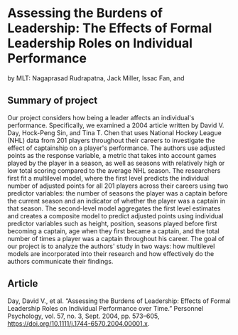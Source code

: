 Assessing the Burdens of Leadership: The Effects of Formal Leadership Roles on Individual Performance
================
by MLT: Nagaprasad Rudrapatna, Jack Miller, Issac Fan, and 

## Summary of project

Our project considers how being a leader affects an individual's performance. Specifically, we examined a 2004 article written by David V. Day, Hock-Peng Sin, and Tina T. Chen that uses National Hockey League (NHL) data from 201 players throughout their careers to investigate the effect of captainship on a player's performance. The authors use adjusted points as the response variable, a metric that takes into account games played by the player in a season, as well as seasons with relatively high or low total scoring compared to the average NHL season. The researchers first fit a multilevel model, where the first level predicts the individual number of adjusted points for all 201 players across their careers using two predictor variables: the number of seasons the player was a captain before the current season and an indicator of whether the player was a captain in that season. The second-level model aggregates the first level estimates and creates a composite model to predict adjusted points using individual predictor variables such as height, position, seasons played before first becoming a captain, age when they first became a captain, and the total number of times a player was a captain throughout his career. The goal of our project is to analyze the authors' study in two ways: how multilevel models are incorporated into their research and how effectively do the authors communicate their findings.

## Article

Day, David V., et al. “Assessing the Burdens of Leadership: Effects of Formal Leadership Roles on Individual Performance over Time.” Personnel Psychology, vol. 57, no. 3, Sept. 2004, pp. 573–605, https://doi.org/10.1111/j.1744-6570.2004.00001.x.

